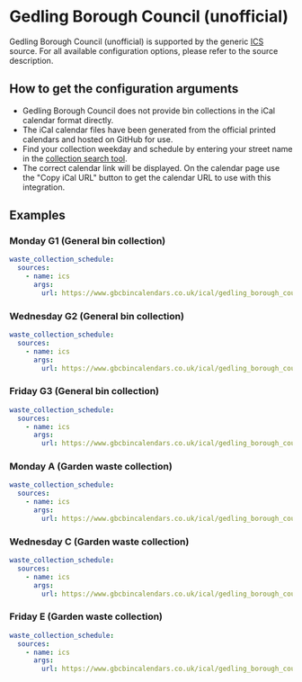 # Gedling Borough Council (unofficial)

Gedling Borough Council (unofficial) is supported by the generic [ICS](/doc/source/ics.md) source. For all available configuration options, please refer to the source description.


## How to get the configuration arguments

- Gedling Borough Council does not provide bin collections in the iCal calendar format directly.
- The iCal calendar files have been generated from the official printed calendars and hosted on GitHub for use.
- Find your collection weekday and schedule by entering your street name in the [collection search tool](https://www.gbcbincalendars.co.uk/collection-search).
- The correct calendar link will be displayed. On the calendar page use the "Copy iCal URL" button to get the calendar URL to use with this integration.

## Examples

### Monday G1 (General bin collection)

```yaml
waste_collection_schedule:
  sources:
    - name: ics
      args:
        url: https://www.gbcbincalendars.co.uk/ical/gedling_borough_council_monday_g1_bin_schedule.ics
```
### Wednesday G2 (General bin collection)

```yaml
waste_collection_schedule:
  sources:
    - name: ics
      args:
        url: https://www.gbcbincalendars.co.uk/ical/gedling_borough_council_wednesday_g2_bin_schedule.ics
```
### Friday G3 (General bin collection)

```yaml
waste_collection_schedule:
  sources:
    - name: ics
      args:
        url: https://www.gbcbincalendars.co.uk/ical/gedling_borough_council_friday_g3_bin_schedule.ics
```
### Monday A (Garden waste collection)

```yaml
waste_collection_schedule:
  sources:
    - name: ics
      args:
        url: https://www.gbcbincalendars.co.uk/ical/gedling_borough_council_monday_a_garden_bin_schedule.ics
```
### Wednesday C (Garden waste collection)

```yaml
waste_collection_schedule:
  sources:
    - name: ics
      args:
        url: https://www.gbcbincalendars.co.uk/ical/gedling_borough_council_wednesday_c_garden_bin_schedule.ics
```
### Friday E (Garden waste collection)

```yaml
waste_collection_schedule:
  sources:
    - name: ics
      args:
        url: https://www.gbcbincalendars.co.uk/ical/gedling_borough_council_friday_e_garden_bin_schedule.ics
```
